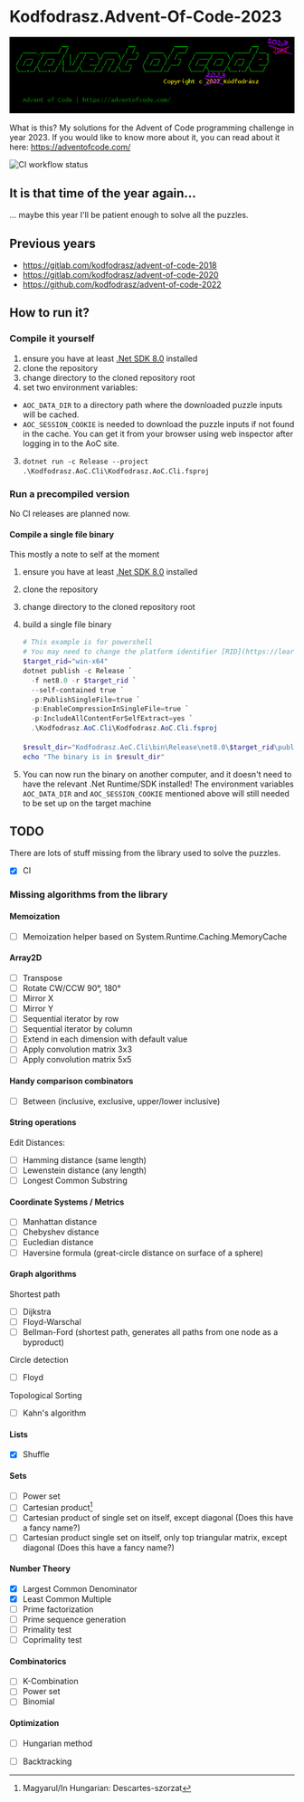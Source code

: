 # Kodfodrasz.Advent-Of-Code-2023

![Advent of code solver program logo](logo.png)

<!--
<pre>
              __                 __           ____                  __
   ____ _____/ /   _____  ____  / /_   ____  / __/  _________  ____/ /__  2023
  / __ `/ __  / | / / _ \/ __ \/ __/  / __ \/ /_   / ___/ __ \/ __  / _ ]
 / /_/ / /_/ /| |/ /  __/ / / / /_   / /_/ / __/  / /__/ /_/ / /_/ /  __/
 \__,_/\__,_/ |___/\___/_/ /_/\__/   \____/_/     \___/\____/\__,_/\___/
 
                                           Copyright c 2023 Kódfodrász

  Advent of Code | https://adventofcode.com/
</pre>
-->

What is this? My solutions for the Advent of Code programming challenge in year 2023.
If you would like to know more about it, you can read about it here: <https://adventofcode.com/>

![CI workflow status](https://github.com/kodfodrasz/advent-of-code-2023/actions/workflows/main.yaml/badge.svg)

## It is that time of the year again...

... maybe this year I'll be patient enough to solve all the puzzles.

## Previous years

- https://gitlab.com/kodfodrasz/advent-of-code-2018
- https://gitlab.com/kodfodrasz/advent-of-code-2020
- https://github.com/kodfodrasz/advent-of-code-2022

## How to run it?

### Compile it yourself

1. ensure you have at least [.Net SDK 8.0](https://dotnet.microsoft.com/en-us/download) installed
2. clone the repository
3. change directory to the cloned repository root
2. set two environment variables:
  - `AOC_DATA_DIR` to a directory path where the downloaded puzzle inputs will be cached.
  - `AOC_SESSION_COOKIE` is needed to download the puzzle inputs if not found in the cache. You can get it from your browser using web inspector after logging in to the AoC site.
3. `dotnet run -c Release --project .\Kodfodrasz.AoC.Cli\Kodfodrasz.AoC.Cli.fsproj`

### Run a precompiled version

No CI releases are planned now.

#### Compile a single file binary

This mostly a note to self at the moment

1. ensure you have at least [.Net SDK 8.0](https://dotnet.microsoft.com/en-us/download) installed
2. clone the repository
3. change directory to the cloned repository root
4. build a single file binary

    ```powershell
    # This example is for powershell
    # You may need to change the platform identifier [RID](https://learn.microsoft.com/en-us/dotnet/core/compatibility/sdk/8.0/rid-graph). 
    $target_rid="win-x64"
    dotnet publish -c Release `
      -f net8.0 -r $target_rid `
      --self-contained true `
      -p:PublishSingleFile=true `
      -p:EnableCompressionInSingleFile=true `
      -p:IncludeAllContentForSelfExtract=yes `
      .\Kodfodrasz.AoC.Cli\Kodfodrasz.AoC.Cli.fsproj

    $result_dir="Kodfodrasz.AoC.Cli\bin\Release\net8.0\$target_rid\publish\"
    echo "The binary is in $result_dir" 
    ```
5. You can now run the binary on another computer, and it doesn't need to have the relevant .Net Runtime/SDK installed!
   The environment variables `AOC_DATA_DIR` and `AOC_SESSION_COOKIE` mentioned above will still needed to be set up on the target machine

## TODO

There are lots of stuff missing from the library used to solve the puzzles.

- [x] CI

### Missing algorithms from the library

#### Memoization

- [ ] Memoization helper based on System.Runtime.Caching.MemoryCache

#### Array2D

- [ ] Transpose
- [ ] Rotate CW/CCW 90°, 180°
- [ ] Mirror X
- [ ] Mirror Y
- [ ] Sequential iterator by row
- [ ] Sequential iterator by column
- [ ] Extend in each dimension with default value
- [ ] Apply convolution matrix 3x3
- [ ] Apply convolution matrix 5x5

#### Handy comparison combinators

- [ ] Between (inclusive, exclusive, upper/lower inclusive)

#### String operations

Edit Distances:

- [ ] Hamming distance (same length)
- [ ] Lewenstein distance (any length)
- [ ] Longest Common Substring

#### Coordinate Systems / Metrics

- [ ] Manhattan distance
- [ ] Chebyshev distance
- [ ] Eucledian distance
- [ ] Haversine formula (great-circle distance on surface of a sphere)

#### Graph algorithms

Shortest path

- [ ] Dijkstra
- [ ] Floyd-Warschal
- [ ] Bellman-Ford (shortest path, generates all paths from one node as a byproduct)

Circle detection

- [ ] Floyd

Topological Sorting

- [ ] Kahn's algorithm

#### Lists

- [x] Shuffle

#### Sets

- [ ] Power set
- [ ] Cartesian product[^1]
- [ ] Cartesian product of single set on itself, except diagonal (Does this have a fancy name?)
- [ ] Cartesian product single set on itself, only top triangular matrix, except diagonal (Does this have a fancy name?)

#### Number Theory

- [x] Largest Common Denominator
- [x] Least Common Multiple
- [ ] Prime factorization
- [ ] Prime sequence generation
- [ ] Primality test
- [ ] Coprimality test

#### Combinatorics

- [ ] K-Combination
- [ ] Power set
- [ ] Binomial

#### Optimization

- [ ] Hungarian method
- [ ] Backtracking


[^1]: Magyarul/In Hungarian: Descartes-szorzat
